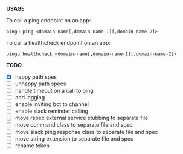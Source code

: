 **USAGE**

To call a ping endpoint on an app:
```
pingu ping <domain-name[,domain-name-1][,domain-name-2]>
```

To call a healthcheck endpoint on an app:
```
pingu healthcheck <domain-name[,domain-name-1][,domain-name-2]>
```

**TODO**
  - [X] happy path spes
  - [ ] unhappy path specs
  - [ ] handle timeout on a call to ping
  - [ ] add logging
  - [ ] enable inviting bot to channel
  - [ ] enable slack reminder calling
  - [ ] move rspec external service stubbing to separate file
  - [ ] move command class to separate file and spec
  - [ ] move slack ping response class to separate file and spec
  - [ ] move string extension to separate file and spec
  - [ ] rename token
